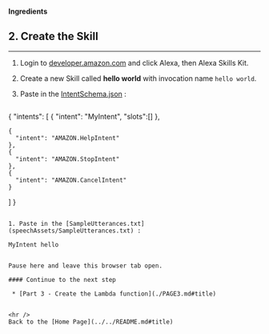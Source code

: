 #### Ingredients
## 2. Create the Skill <a id="title"></a>
<hr />


1. Login to [developer.amazon.com](https://developer.amazon.com) and click Alexa, then Alexa Skills Kit.
1. Create a new Skill called **hello world** with invocation name ```hello world```.
1. Paste in the [IntentSchema.json](./speechAssets/IntentSchema.json) :

    ```
{
  "intents": [
    {
      "intent": "MyIntent",  "slots":[]
    },

    {
      "intent": "AMAZON.HelpIntent"
    },
    {
      "intent": "AMAZON.StopIntent"
    },
    {
      "intent": "AMAZON.CancelIntent"
    }
  ]
}


```

1. Paste in the [SampleUtterances.txt](speechAssets/SampleUtterances.txt) :

```
    MyIntent hello
```

Pause here and leave this browser tab open.

#### Continue to the next step

 * [Part 3 - Create the Lambda function](./PAGE3.md#title)


<hr />
Back to the [Home Page](../../README.md#title)
